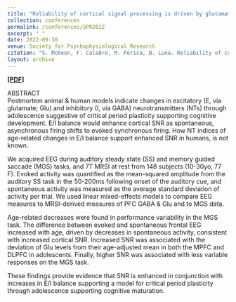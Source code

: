 ```yaml
---
title: "Reliability of cortical signal processing is driven by glutamate maturation and supports working memory development."
collection: conferences
permalink: /conferences/SPR2022
excerpt: " "
date: 2022-09-30
venue: Society for Psychophysiological Research
citation: "S. McKeon, F. Calabro, M. Perica, B. Luna. Reliability of cortical signal processing is driven by glutamate maturation and supports working memory development. Society for Psychophysiological Research, Vancouver, Canada. September 2022. (Graduate Poster/Abstract)."
layout: archive
---
```


[<b>[PDF]</b>](https://shanemckeon.github.io/files/McKeon_SPR.pdf)

ABSTRACT  
Postmortem animal & human models indicate changes in excitatory (E, via glutamate; Glu) and inhibitory (I, via GABA) neurotransmitters (NTs) through adolescence suggestive of critical period plasticity supporting cognitive development. E/I balance would enhance cortical SNR as spontaneous, asynchronous firing shifts to evoked synchronous firing. How NT indices of age-related changes in E/I balance support enhanced SNR in humans, is not known.

We acquired EEG during auditory steady state (SS) and memory guided saccade (MGS) tasks, and 7T MRSI at rest from 148 subjects (10-30yo, 77 F). Evoked activity was quantified as the mean-squared amplitude from the auditory SS task in the 50-200ms following onset of the auditory cue, and spontaneous activity was measured as the average standard deviation of activity per trial. We used linear mixed-effects models to compare EEG measures to MRSI-derived measures of PFC GABA & Glu and to MGS data.

Age-related decreases were found in performance variability in the MGS task. The difference between evoked and spontaneous frontal EEG increased with age, driven by decreases in spontaneous activity, consistent with increased cortical SNR. Increased SNR was associated with the deviation of Glu levels from their age-adjusted mean in both the MPFC and DLPFC in adolescents. Finally, higher SNR was associated with less variable responses on the MGS task.

These findings provide evidence that SNR is enhanced in conjunction with increases in E/I balance supporting a model for critical period plasticity through adolescence supporting cognitive maturation. 



